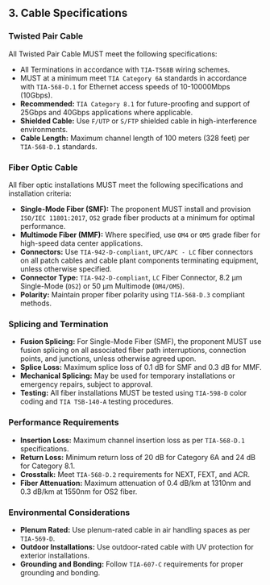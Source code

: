 ## 3. Cable Specifications

### Twisted Pair Cable
All Twisted Pair Cable MUST meet the following specifications:
*   All Terminations in accordance with `TIA-T568B` wiring schemes.
*   MUST at a minimum meet `TIA Category 6A` standards in accordance with `TIA-568-D.1` for Ethernet access speeds of 10-10000Mbps (10Gbps).
*   **Recommended:** `TIA Category 8.1` for future-proofing and support of 25Gbps and 40Gbps applications where applicable.
*   **Shielded Cable:** Use `F/UTP` or `S/FTP` shielded cable in high-interference environments.
*   **Cable Length:** Maximum channel length of 100 meters (328 feet) per `TIA-568-D.1` standards.

### Fiber Optic Cable
All fiber optic installations MUST meet the following specifications and installation criteria:
*   **Single-Mode Fiber (SMF):** The proponent MUST install and provision `ISO/IEC 11801:2017`, `OS2` grade fiber products at a minimum for optimal performance.
*   **Multimode Fiber (MMF):** Where specified, use `OM4` or `OM5` grade fiber for high-speed data center applications.
*   **Connectors:** Use `TIA-942-D-compliant`, `UPC/APC - LC` fiber connectors on all patch cables and cable plant components terminating equipment, unless otherwise specified.
*   **Connector Type:** `TIA-942-D-compliant`, `LC` Fiber Connector, 8.2 µm Single-Mode (`OS2`) or 50 µm Multimode (`OM4/OM5`).
*   **Polarity:** Maintain proper fiber polarity using `TIA-568-D.3` compliant methods.

### Splicing and Termination
*   **Fusion Splicing:** For Single-Mode Fiber (SMF), the proponent MUST use fusion splicing on all associated fiber path interruptions, connection points, and junctions, unless otherwise agreed upon.
*   **Splice Loss:** Maximum splice loss of 0.1 dB for SMF and 0.3 dB for MMF.
*   **Mechanical Splicing:** May be used for temporary installations or emergency repairs, subject to approval.
*   **Testing:** All fiber installations MUST be tested using `TIA-598-D` color coding and `TIA TSB-140-A` testing procedures.

### Performance Requirements
*   **Insertion Loss:** Maximum channel insertion loss as per `TIA-568-D.1` specifications.
*   **Return Loss:** Minimum return loss of 20 dB for Category 6A and 24 dB for Category 8.1.
*   **Crosstalk:** Meet `TIA-568-D.2` requirements for NEXT, FEXT, and ACR.
*   **Fiber Attenuation:** Maximum attenuation of 0.4 dB/km at 1310nm and 0.3 dB/km at 1550nm for OS2 fiber.

### Environmental Considerations
*   **Plenum Rated:** Use plenum-rated cable in air handling spaces as per `TIA-569-D`.
*   **Outdoor Installations:** Use outdoor-rated cable with UV protection for exterior installations.
*   **Grounding and Bonding:** Follow `TIA-607-C` requirements for proper grounding and bonding.
